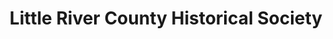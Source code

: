 ---
layout: repo
title: "Little River County Historical Society"
id: 1084
permalink: repos/1084/
---